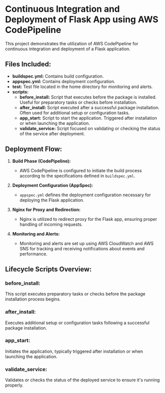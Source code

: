 # Continuous Integration and Deployment of Flask App using AWS CodePipeline
This project demonstrates the utilization of AWS CodePipeline for continuous integration and deployment of a Flask application.

## Files Included:

- **buildspec.yml:** Contains build configuration.
- **appspec.yml:** Contains deployment configuration.
- **test:** Test file located in the home directory for monitoring and alerts.
- **scripts:**
  - **before_install:** Script that executes before the package is installed. Useful for preparatory tasks or checks before installation.
  - **after_install:** Script executed after a successful package installation. Often used for additional setup or configuration tasks.
  - **app_start:** Script to start the application. Triggered after installation or when launching the application.
  - **validate_service:** Script focused on validating or checking the status of the service after deployment.

## Deployment Flow:

1. **Build Phase (CodePipeline):**
   - AWS CodePipeline is configured to initiate the build process according to the specifications defined in `buildspec.yml`.

2. **Deployment Configuration (AppSpec):**
   - `appspec.yml` defines the deployment configuration necessary for deploying the Flask application.

3. **Nginx for Proxy and Redirection:**
   - Nginx is utilized to redirect proxy for the Flask app, ensuring proper handling of incoming requests.

4. **Monitoring and Alerts:**
   - Monitoring and alerts are set up using AWS CloudWatch and AWS SNS for tracking and receiving notifications about events and performance.

## Lifecycle Scripts Overview:

### before_install:
This script executes preparatory tasks or checks before the package installation process begins.

### after_install:
Executes additional setup or configuration tasks following a successful package installation.

### app_start:
Initiates the application, typically triggered after installation or when launching the application.

### validate_service:
Validates or checks the status of the deployed service to ensure it's running properly.
